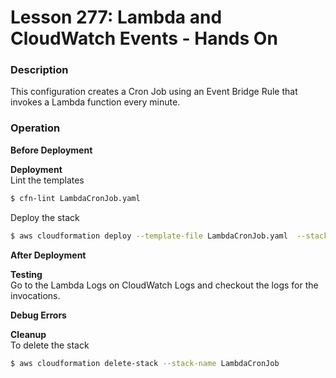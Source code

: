 # Lesson 277: Lambda and CloudWatch Events - Hands On

### Description

This configuration creates a Cron Job using an Event Bridge Rule that invokes a Lambda function every minute.

### Operation

**Before Deployment**

**Deployment**  
Lint the templates

```bash
$ cfn-lint LambdaCronJob.yaml
```

Deploy the stack

```bash
$ aws cloudformation deploy --template-file LambdaCronJob.yaml  --stack-name LambdaCronJob --capabilities CAPABILITY_IAM --disable-rollback
```

**After Deployment**

**Testing**  
Go to the Lambda Logs on CloudWatch Logs and checkout the logs for the invocations.

**Debug Errors**

**Cleanup**  
To delete the stack

```bash
$ aws cloudformation delete-stack --stack-name LambdaCronJob
```
